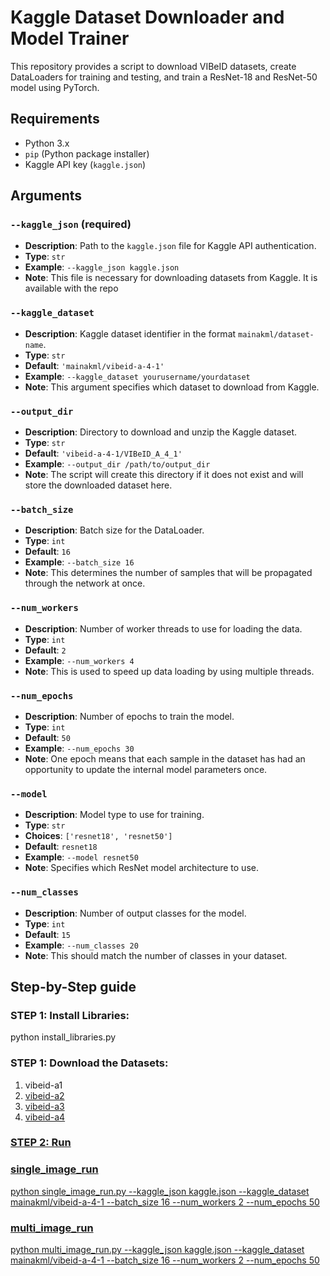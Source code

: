 # Kaggle Dataset Downloader and Model Trainer

This repository provides a script to download VIBeID datasets, create DataLoaders for training and testing, and train a ResNet-18 and ResNet-50 model using PyTorch.

## Requirements
- Python 3.x
- `pip` (Python package installer)
- Kaggle API key (`kaggle.json`)

## Arguments

### `--kaggle_json` (required)
- **Description**: Path to the `kaggle.json` file for Kaggle API authentication.
- **Type**: `str`
- **Example**: `--kaggle_json kaggle.json`
- **Note**: This file is necessary for downloading datasets from Kaggle. It is available with the repo

### `--kaggle_dataset`
- **Description**: Kaggle dataset identifier in the format `mainakml/dataset-name`.
- **Type**: `str`
- **Default**: `'mainakml/vibeid-a-4-1'`
- **Example**: `--kaggle_dataset yourusername/yourdataset`
- **Note**: This argument specifies which dataset to download from Kaggle.

### `--output_dir`
- **Description**: Directory to download and unzip the Kaggle dataset.
- **Type**: `str`
- **Default**: `'vibeid-a-4-1/VIBeID_A_4_1'`
- **Example**: `--output_dir /path/to/output_dir`
- **Note**: The script will create this directory if it does not exist and will store the downloaded dataset here.

### `--batch_size`
- **Description**: Batch size for the DataLoader.
- **Type**: `int`
- **Default**: `16`
- **Example**: `--batch_size 16`
- **Note**: This determines the number of samples that will be propagated through the network at once.

### `--num_workers`
- **Description**: Number of worker threads to use for loading the data.
- **Type**: `int`
- **Default**: `2`
- **Example**: `--num_workers 4`
- **Note**: This is used to speed up data loading by using multiple threads.

### `--num_epochs`
- **Description**: Number of epochs to train the model.
- **Type**: `int`
- **Default**: `50`
- **Example**: `--num_epochs 30`
- **Note**: One epoch means that each sample in the dataset has had an opportunity to update the internal model parameters once.

### `--model`
- **Description**: Model type to use for training.
- **Type**: `str`
- **Choices**: `['resnet18', 'resnet50']`
- **Default**: `resnet18`
- **Example**: `--model resnet50`
- **Note**: Specifies which ResNet model architecture to use.

### `--num_classes`
- **Description**: Number of output classes for the model.
- **Type**: `int`
- **Default**: `15`
- **Example**: `--num_classes 20`
- **Note**: This should match the number of classes in your dataset.

## Step-by-Step guide
### STEP 1: Install Libraries:
python install_libraries.py

### STEP 1: Download the Datasets:
1. vibeid-a1 <a href="https://www.kaggle.com/datasets/mainakml/vibeid-a1">
2. vibeid-a2 <a href="https://www.kaggle.com/datasets/mainakml/vibeid-a2">
3. vibeid-a3<a href="https://www.kaggle.com/datasets/mainakml/vibeid-a3">
4. vibeid-a4 <a href="https://www.kaggle.com/datasets/mainakml/vibeid-a-4-1">

### STEP 2: Run
### single_image_run
python single_image_run.py --kaggle_json kaggle.json --kaggle_dataset mainakml/vibeid-a-4-1 --batch_size 16 --num_workers 2 --num_epochs 50
### multi_image_run
python multi_image_run.py --kaggle_json kaggle.json --kaggle_dataset mainakml/vibeid-a-4-1 --batch_size 16 --num_workers 2 --num_epochs 50
